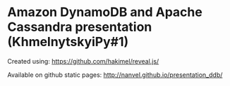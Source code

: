 # Amazon DynamoDB and Apache Cassandra presentation (KhmelnytskyiPy#1)

Created using: https://github.com/hakimel/reveal.js/

Available on github static pages: http://nanvel.github.io/presentation_ddb/
